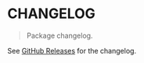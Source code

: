 # CHANGELOG

> Package changelog.

See [GitHub Releases](https://github.com/stdlib-js/math-strided-special/releases) for the changelog.